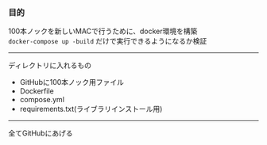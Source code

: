### 目的
100本ノックを新しいMACで行うために、docker環境を構築  
`docker-compose up -build`   だけで実行できるようになるか検証  
*** 
ディレクトリに入れるもの  

- GitHubに100本ノック用ファイル
- Dockerfile
- compose.yml
- requirements.txt(ライブラリインストール用)  
*** 
全てGitHubにあげる
